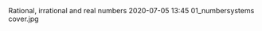 <journal>
	<title>Maths Class 9</title>
	<description></description>
	<item>
		<title>Chapter 1 : Number Systems</title>
		<description>Rational, irrational and real numbers</description>
		<pubDate>2020-07-05 13:45</pubDate>
		<link>01_numbersystems</link>
		<image>cover.jpg</image>
	</item>
</journal>
<!--stackedit_data:
eyJoaXN0b3J5IjpbMTAwMzY0Mzk5MF19
-->